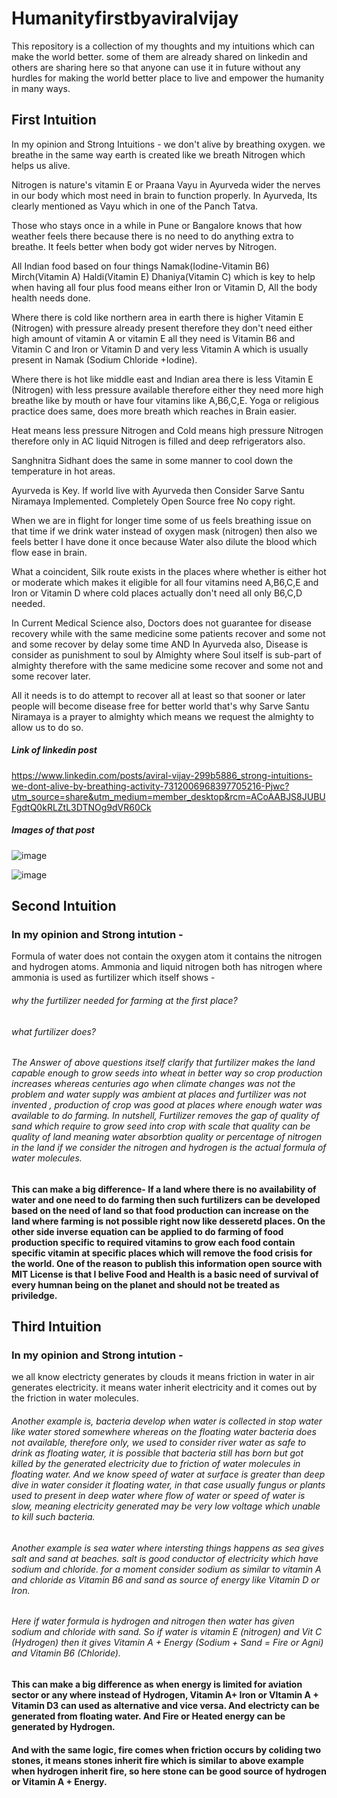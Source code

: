 # Humanityfirstbyaviralvijay
This repository is a collection of my thoughts and my intuitions which can make the world better. some  of them are already shared on linkedin and others are sharing here so that anyone can use it in future without any hurdles for making the world better place to live and empower the humanity in many ways.

## First Intuition



In my opinion and Strong Intuitions - we don't alive by breathing oxygen. we breathe in the same way earth is created like we breath Nitrogen which helps us alive. 

Nitrogen is nature's vitamin E or Praana Vayu in Ayurveda wider the nerves in our body which most need in brain to function properly. In Ayurveda, Its clearly mentioned as Vayu which in one of the Panch Tatva.

Those who stays once in a while in Pune or Bangalore knows that how weather feels there because there is no need to do anything extra to breathe. It feels better when body got wider nerves by Nitrogen.

All Indian food based on four things Namak(Iodine-Vitamin B6) Mirch(Vitamin A) Haldi(Vitamin E) Dhaniya(Vitamin C) which is key to help when having all four plus food means either Iron or Vitamin D, All the body health needs done.

Where there is cold like northern area in earth there is higher Vitamin E (Nitrogen) with pressure already present therefore they don't need either high amount of vitamin A or vitamin E all they need is Vitamin B6 and Vitamin C and Iron or Vitamin D and very less Vitamin A which is usually present in Namak (Sodium Chloride +Iodine).

Where there is hot like middle east and Indian area there is less Vitamin E (Nitrogen) with less pressure available therefore either they need more high breathe like by mouth or have four vitamins like A,B6,C,E. Yoga or religious practice does same, does more breath which reaches in Brain easier.

Heat means less pressure Nitrogen and Cold means high pressure Nitrogen therefore only in AC liquid Nitrogen is filled and deep refrigerators also.

Sanghnitra Sidhant does the same in some manner to cool down the temperature in hot areas.

Ayurveda is Key. If world live with Ayurveda then Consider Sarve Santu Niramaya Implemented. Completely Open Source free No copy right.


When we are in flight for longer time some of us feels breathing issue on that time if we drink water instead of oxygen mask (nitrogen) then also we feels better I have done it once because Water also dilute the blood which flow ease in brain.

What a coincident, Silk route exists in the places where whether is either hot or moderate which makes it eligible for all four vitamins need A,B6,C,E and Iron or Vitamin D where cold places actually don't need all only B6,C,D needed.

In Current Medical Science also, Doctors does not guarantee for disease recovery while with the same medicine some patients recover and some not and some recover by delay some time AND In Ayurveda also, Disease is consider as punishment to soul by Almighty where Soul itself is sub-part of almighty therefore with the same medicine some recover and some not and some recover later.

All it needs is to do attempt to recover all at least so that sooner or later people will become disease free for better world that's why Sarve Santu Niramaya is a prayer to almighty which means we request the almighty to allow us to do so.

##### Link of linkedin post 
https://www.linkedin.com/posts/aviral-vijay-299b5886_strong-intuitions-we-dont-alive-by-breathing-activity-7312006968397705216-Pjwc?utm_source=share&utm_medium=member_desktop&rcm=ACoAABJS8JUBUFgdtQ0kRLZtL3DTNOg9dVR60Ck


##### Images of that post

![image](https://github.com/user-attachments/assets/a16ac2a1-b4c6-4e05-beda-93e786a2c174)


![image](https://github.com/user-attachments/assets/7dfe0cf6-5b06-4895-8a8e-c158c30d9f5f)



## Second Intuition

### In my opinion and Strong intution -
Formula of water does not contain the oxygen atom it contains the nitrogen and hydrogen atoms. Ammonia and liquid nitrogen both has nitrogen where ammonia is used as furtilizer which itself shows -
###### why the furtilizer needed for farming at the first place? 
###### what furtilizer does?
###### The Answer of above questions itself clarify that furtilizer makes the land capable enough to grow seeds into wheat  in better way so crop production increases whereas centuries ago when climate changes was not the problem and water supply was ambient at places and furtilizer was not invented , production of crop was good at places where enough water was available to do farming. In nutshell, Furtilizer removes the gap of quality of sand which require to grow seed into crop with scale  that quality can be quality of land meaning water absorbtion quality or percentage of nitrogen in the land  if we consider the nitrogen and hydrogen is the actual formula of water molecules.


#### This can make a big difference- If a land where there is no availability of water and one need to  do farming then such furtilizers can be developed based on the need  of land  so that food production can increase on the land where farming is not possible right now like  desseretd places. On the other side  inverse equation can be applied to do farming of food production specific to required vitamins to grow each food contain specific vitamin at specific places which will remove  the food crisis for the world. One of the reason to publish this information open source with MIT License is that I belive  Food and Health is a basic need of survival of every humnan being on the planet and should not be treated as priviledge.

## Third Intuition

### In my opinion and Strong intution -

we all know electricty generates by clouds  it means friction in water in air generates electricity. it means water inherit electricity and it comes out by the friction in water molecules.
###### Another example is, bacteria develop when water is collected in stop water like water stored somewhere whereas on the floating water bacteria does not available, therefore only, we used to consider river water as safe to drink as floating water, it is possible that bacteria still has born but got killed by the generated electricity due to friction of water molecules in floating water. And we know speed of water at surface is greater than deep dive in water consider it floating water, in that case usually fungus or plants used to present in deep water where flow of water or speed of water is slow, meaning electricity generated may be very low voltage which unable to kill such bacteria.

###### Another example is sea water where intersting things happens as sea gives salt and sand at beaches. salt is good conductor of electricity which have sodium and chloride. for a moment consider sodium as similar to  vitamin A and chloride as  Vitamin B6 and sand as source of energy like Vitamin D or Iron.

###### Here if water formula is hydrogen and nitrogen then water has given sodium and chloride with sand. So if water is vitamin E (nitrogen) and Vit C (Hydrogen) then it gives Vitamin A + Energy (Sodium + Sand = Fire or Agni) and Vitamin B6 (Chloride).

#### This can make a big difference as when energy is limited for aviation sector or any where instead of Hydrogen, Vitamin A+ Iron or VItamin A + Vitamin D3 can used as alternative and vice versa. And electricty can be generated from floating water. And Fire or Heated energy can be generated by Hydrogen. 

#### And with the same logic, fire comes when friction occurs  by coliding two stones, it  means stones inherit fire which is similar to above example when hydrogen inherit fire, so here stone can be good source of hydrogen or Vitamin A + Energy.




